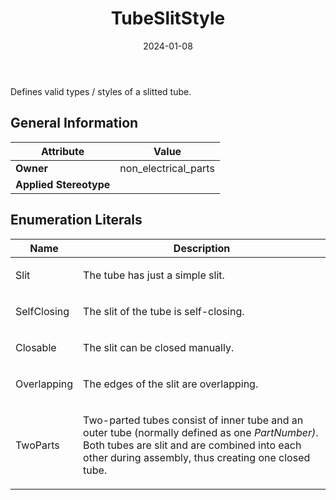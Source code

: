 ﻿---
title: TubeSlitStyle
toc: false
type: specs
date: "2024-01-08"
draft: false
specification: VEC
version: 2.1.0
documentType: "Recommendation"
elementType: Class
classes:
  - TubeSlitStyle
menu_name: vec-2.1.0
---
<p> Defines valid types / styles of a slitted tube.      </p>

## General Information

| Attribute               | Value |
|-------------------------|-------|
| **Owner**               | non_electrical_parts |
| **Applied Stereotype**  |   |

## Enumeration Literals
| Name          | **Description** |
|---------------|-----------------|
| Slit | <p> The tube has just a simple slit.      </p> |
| SelfClosing | <p> The slit of the tube is self-closing.      </p> |
| Closable | <p> The slit can be closed manually.      </p> |
| Overlapping | <p> The edges of the slit are overlapping.      </p> |
| TwoParts | <p> Two-parted tubes consist of inner tube and an outer tube (normally defined as one <i>PartNumber)</i>. Both tubes are slit and are combined into each other during assembly, thus creating one closed tube.      </p> |

